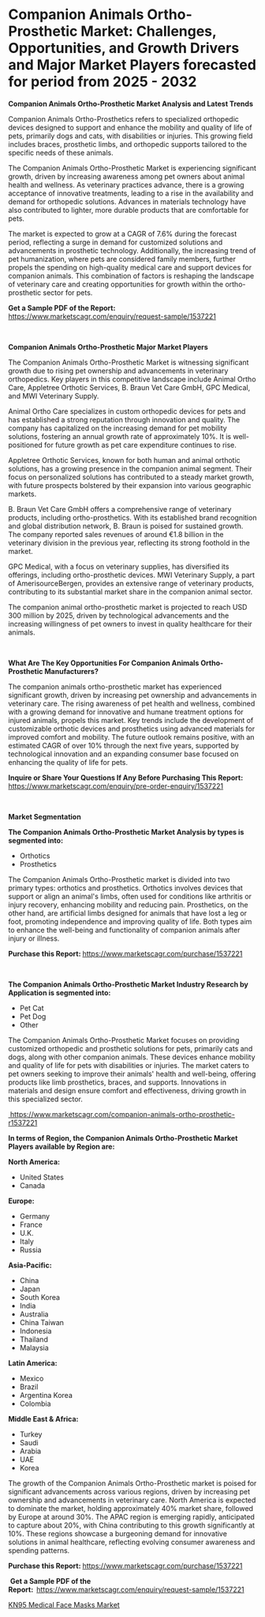 <p><h1>Companion Animals Ortho-Prosthetic Market: Challenges, Opportunities, and Growth Drivers and Major Market Players forecasted for period from 2025 - 2032</h1></p><p><strong>Companion Animals Ortho-Prosthetic Market Analysis and Latest Trends</strong></p>
<p><p>Companion Animals Ortho-Prosthetics refers to specialized orthopedic devices designed to support and enhance the mobility and quality of life of pets, primarily dogs and cats, with disabilities or injuries. This growing field includes braces, prosthetic limbs, and orthopedic supports tailored to the specific needs of these animals.</p><p>The Companion Animals Ortho-Prosthetic Market is experiencing significant growth, driven by increasing awareness among pet owners about animal health and wellness. As veterinary practices advance, there is a growing acceptance of innovative treatments, leading to a rise in the availability and demand for orthopedic solutions. Advances in materials technology have also contributed to lighter, more durable products that are comfortable for pets.</p><p>The market is expected to grow at a CAGR of 7.6% during the forecast period, reflecting a surge in demand for customized solutions and advancements in prosthetic technology. Additionally, the increasing trend of pet humanization, where pets are considered family members, further propels the spending on high-quality medical care and support devices for companion animals. This combination of factors is reshaping the landscape of veterinary care and creating opportunities for growth within the ortho-prosthetic sector for pets.</p></p>
<p><strong>Get a Sample PDF of the Report:&nbsp;</strong> <a href="https://www.marketscagr.com/enquiry/request-sample/1537221?utm_campaign=3208&utm_medium=2&utm_source=Github&utm_content=ia&utm_term=05032025&utm_id=companion-animals-ortho-prosthetic">https://www.marketscagr.com/enquiry/request-sample/1537221</a></p>
<p>&nbsp;</p>
<p><strong>Companion Animals Ortho-Prosthetic Major Market Players</strong></p>
<p><p>The Companion Animals Ortho-Prosthetic Market is witnessing significant growth due to rising pet ownership and advancements in veterinary orthopedics. Key players in this competitive landscape include Animal Ortho Care, Appletree Orthotic Services, B. Braun Vet Care GmbH, GPC Medical, and MWI Veterinary Supply. </p><p>Animal Ortho Care specializes in custom orthopedic devices for pets and has established a strong reputation through innovation and quality. The company has capitalized on the increasing demand for pet mobility solutions, fostering an annual growth rate of approximately 10%. It is well-positioned for future growth as pet care expenditure continues to rise.</p><p>Appletree Orthotic Services, known for both human and animal orthotic solutions, has a growing presence in the companion animal segment. Their focus on personalized solutions has contributed to a steady market growth, with future prospects bolstered by their expansion into various geographic markets.</p><p>B. Braun Vet Care GmbH offers a comprehensive range of veterinary products, including ortho-prosthetics. With its established brand recognition and global distribution network, B. Braun is poised for sustained growth. The company reported sales revenues of around €1.8 billion in the veterinary division in the previous year, reflecting its strong foothold in the market.</p><p>GPC Medical, with a focus on veterinary supplies, has diversified its offerings, including ortho-prosthetic devices. MWI Veterinary Supply, a part of AmerisourceBergen, provides an extensive range of veterinary products, contributing to its substantial market share in the companion animal sector.</p><p>The companion animal ortho-prosthetic market is projected to reach USD 300 million by 2025, driven by technological advancements and the increasing willingness of pet owners to invest in quality healthcare for their animals.</p></p>
<p>&nbsp;</p>
<p><strong>What Are The Key Opportunities For Companion Animals Ortho-Prosthetic Manufacturers?</strong></p>
<p><p>The companion animals ortho-prosthetic market has experienced significant growth, driven by increasing pet ownership and advancements in veterinary care. The rising awareness of pet health and wellness, combined with a growing demand for innovative and humane treatment options for injured animals, propels this market. Key trends include the development of customizable orthotic devices and prosthetics using advanced materials for improved comfort and mobility. The future outlook remains positive, with an estimated CAGR of over 10% through the next five years, supported by technological innovation and an expanding consumer base focused on enhancing the quality of life for pets.</p></p>
<p><strong>Inquire or Share Your Questions If Any Before Purchasing This Report:</strong> <a href="https://www.marketscagr.com/enquiry/pre-order-enquiry/1537221?utm_campaign=3208&utm_medium=2&utm_source=Github&utm_content=ia&utm_term=05032025&utm_id=companion-animals-ortho-prosthetic">https://www.marketscagr.com/enquiry/pre-order-enquiry/1537221</a></p>
<p>&nbsp;</p>
<p><strong>Market Segmentation</strong></p>
<p><strong>The Companion Animals Ortho-Prosthetic Market Analysis by types is segmented into:</strong></p>
<p><ul><li>Orthotics</li><li>Prosthetics</li></ul></p>
<p><p>The Companion Animals Ortho-Prosthetic market is divided into two primary types: orthotics and prosthetics. Orthotics involves devices that support or align an animal's limbs, often used for conditions like arthritis or injury recovery, enhancing mobility and reducing pain. Prosthetics, on the other hand, are artificial limbs designed for animals that have lost a leg or foot, promoting independence and improving quality of life. Both types aim to enhance the well-being and functionality of companion animals after injury or illness.</p></p>
<p><strong>Purchase this Report:&nbsp;</strong><a href="https://www.marketscagr.com/purchase/1537221?utm_campaign=3208&utm_medium=2&utm_source=Github&utm_content=ia&utm_term=05032025&utm_id=companion-animals-ortho-prosthetic">https://www.marketscagr.com/purchase/1537221</a></p>
<p>&nbsp;</p>
<p><strong>The Companion Animals Ortho-Prosthetic Market Industry Research by Application is segmented into:</strong></p>
<p><ul><li>Pet Cat</li><li>Pet Dog</li><li>Other</li></ul></p>
<p><p>The Companion Animals Ortho-Prosthetic Market focuses on providing customized orthopedic and prosthetic solutions for pets, primarily cats and dogs, along with other companion animals. These devices enhance mobility and quality of life for pets with disabilities or injuries. The market caters to pet owners seeking to improve their animals' health and well-being, offering products like limb prosthetics, braces, and supports. Innovations in materials and design ensure comfort and effectiveness, driving growth in this specialized sector.</p></p>
<p><a href="https://www.marketscagr.com/companion-animals-ortho-prosthetic-r1537221?utm_campaign=3208&utm_medium=2&utm_source=Github&utm_content=ia&utm_term=05032025&utm_id=companion-animals-ortho-prosthetic">&nbsp;https://www.marketscagr.com/companion-animals-ortho-prosthetic-r1537221</a></p>
<p><strong>In terms of Region, the Companion Animals Ortho-Prosthetic Market Players available by Region are:</strong></p>
<p>
    <p> <strong> North America: </strong>
        <ul>
            <li>United States</li>
            <li>Canada</li>
        </ul>
        </p> 
    <p> <strong> Europe: </strong>
        <ul>
            <li>Germany</li>
            <li>France</li>
            <li>U.K.</li>
            <li>Italy</li>
            <li>Russia</li>
        </ul>
        </p> 
    <p> <strong> Asia-Pacific: </strong>
        <ul>
            <li>China</li>
            <li>Japan</li>
            <li>South Korea</li>
            <li>India</li>
            <li>Australia</li>
            <li>China Taiwan</li>
            <li>Indonesia</li>
            <li>Thailand</li>
            <li>Malaysia</li>
        </ul>
        </p> 
    <p> <strong> Latin America: </strong>
        <ul>
            <li>Mexico</li>
            <li>Brazil</li>
            <li>Argentina Korea</li>
            <li>Colombia</li>
        </ul>
        </p> 
    <p> <strong> Middle East & Africa: </strong>
        <ul>
            <li>Turkey</li>
            <li>Saudi</li>
            <li>Arabia</li>
            <li>UAE</li>
            <li>Korea</li>
        </ul>
    </p>
    </p>
<p><p>The growth of the Companion Animals Ortho-Prosthetic market is poised for significant advancements across various regions, driven by increasing pet ownership and advancements in veterinary care. North America is expected to dominate the market, holding approximately 40% market share, followed by Europe at around 30%. The APAC region is emerging rapidly, anticipated to capture about 20%, with China contributing to this growth significantly at 10%. These regions showcase a burgeoning demand for innovative solutions in animal healthcare, reflecting evolving consumer awareness and spending patterns.</p></p>
<p><strong>Purchase this Report: </strong><a href="https://www.marketscagr.com/purchase/1537221?utm_campaign=3208&utm_medium=2&utm_source=Github&utm_content=ia&utm_term=05032025&utm_id=companion-animals-ortho-prosthetic">https://www.marketscagr.com/purchase/1537221</a></p>
<p>&nbsp;<strong>Get a Sample PDF of the Report:&nbsp;&nbsp;</strong><a href="https://www.marketscagr.com/enquiry/request-sample/1537221?utm_campaign=3208&utm_medium=2&utm_source=Github&utm_content=ia&utm_term=05032025&utm_id=companion-animals-ortho-prosthetic">https://www.marketscagr.com/enquiry/request-sample/1537221</a></p>
<p><strong></strong></p>
<p><p><a href="https://github.com/ziwersekos/Market-Research-Report-List-1/blob/main/kn95-medical-face-masks-market.md?utm_campaign=3208&utm_medium=2&utm_source=Github&utm_content=ia&utm_term=05032025&utm_id=companion-animals-ortho-prosthetic">KN95 Medical Face Masks Market</a></p></p>